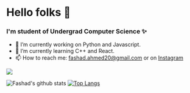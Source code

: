 # Hello folks 👋
### I'm student of Undergrad Computer Science ✨
<!--
**Fashad-Ahmed/Fashad-Ahmed** is a ✨ _special_ ✨ repository because its `README.md` (this file) appears on your GitHub profile. -->

- 🔭 I’m currently working on Python and Javascript.
- 🌱 I’m currently learning C++ and React.
- 📫 How to reach me: fashad.ahmed20@gmail.com or on  <a href="https://www.instagram.com/fashadahmed_/" class="button icon search">Instagram</a> 

![](https://komarev.com/ghpvc/?username=Fashad-Ahmed&style=flat-square&color=blueviolet)


![Fashad's github stats](https://github-readme-stats.vercel.app/api?username=Fashad-Ahmed&show_icons=true&theme=shades-of-purple)
[![Top Langs](https://github-readme-stats.vercel.app/api/top-langs/?username=Fashad-Ahmed&theme=shades-of-purple&langs_count=8)](https://github.com/Fashad-Ahmed/github-readme-stats)


